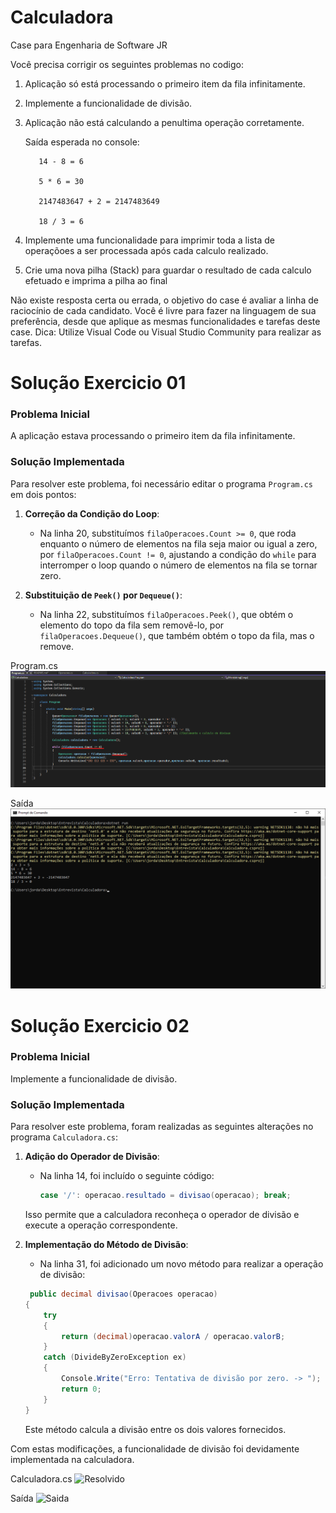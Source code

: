 # Calculadora
Case para Engenharia de Software JR

Você precisa corrigir os seguintes problemas no codigo:
  1. Aplicação só está processando o primeiro item da fila infinitamente.
  2. Implemente a funcionalidade de divisão.
  3. Aplicação não está calculando a penultima operação corretamente.
     
     	Saída esperada no console:
     
     		14 - 8 = 6
     
     		5 * 6 = 30
     
     		2147483647 + 2 = 2147483649
     
     		18 / 3 = 6

  5. Implemente uma funcionalidade para imprimir toda a lista de operaçõoes a ser processada após cada calculo realizado.
  6. Crie uma nova pilha (Stack) para guardar o resultado de cada calculo efetuado e imprima a pilha ao final


Não existe resposta certa ou errada, o objetivo do case é avaliar a linha de raciocínio de cada candidato.
Você é livre para fazer na linguagem de sua preferência, desde que aplique as mesmas funcionalidades e tarefas deste case.
Dica: Utilize Visual Code ou Visual Studio Community para realizar as tarefas.

# Solução Exercicio 01

### Problema Inicial

A aplicação estava processando o primeiro item da fila infinitamente.

### Solução Implementada

Para resolver este problema, foi necessário editar o programa `Program.cs` em dois pontos:

1. **Correção da Condição do Loop**:
   - Na linha 20, substituímos `filaOperacoes.Count >= 0`, que roda enquanto o número de elementos na fila seja maior ou igual a zero, por `filaOperacoes.Count != 0`, ajustando a condição do `while` para interromper o loop quando o número de elementos na fila se tornar zero.

2. **Substituição de `Peek()` por `Dequeue()`**:
   - Na linha 22, substituímos `filaOperacoes.Peek()`, que obtém o elemento do topo da fila sem removê-lo, por `filaOperacoes.Dequeue()`, que também obtém o topo da fila, mas o remove.

Program.cs
![Resolvido](Imagens/exercicio01.png)

Saída
![Saida](Imagens/resultadoExercicio01.png)

# Solução Exercicio 02

### Problema Inicial

Implemente a funcionalidade de divisão.

### Solução Implementada

Para resolver este problema, foram realizadas as seguintes alterações no programa `Calculadora.cs`:

1. **Adição do Operador de Divisão**:
   - Na linha 14, foi incluído o seguinte código:
     ```csharp
     case '/': operacao.resultado = divisao(operacao); break;
     ```
   Isso permite que a calculadora reconheça o operador de divisão e execute a operação correspondente.

2. **Implementação do Método de Divisão**:
   - Na linha 31, foi adicionado um novo método para realizar a operação de divisão:
   ```csharp
    public decimal divisao(Operacoes operacao)
   {
       try
       {
           return (decimal)operacao.valorA / operacao.valorB;
       }
       catch (DivideByZeroException ex)
       {
           Console.Write("Erro: Tentativa de divisão por zero. -> ");
           return 0; 
       }
   }
     ```
   Este método calcula a divisão entre os dois valores fornecidos.

Com estas modificações, a funcionalidade de divisão foi devidamente implementada na calculadora.

Calculadora.cs
![Resolvido](Imagens/exercicio02.png)

Saída
![Saida](Imagens/resultadoExercicio02.png)
